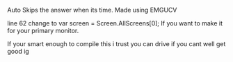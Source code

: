 Auto Skips the answer when its time.
Made using EMGUCV


line 62 change to
    var screen = Screen.AllScreens[0]; 
If you want to make it for your primary monitor.

If your smart enough to compile this i trust you can drive if you cant well get good ig
